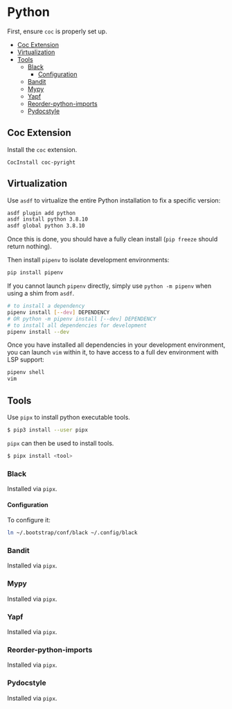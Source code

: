 # Python

First, ensure `coc` is properly set up.

* [Coc Extension](#coc-extension)
* [Virtualization](#virtualization)
* [Tools](#tools)
  * [Black](#black)
    * [Configuration](#configuration)
  * [Bandit](#bandit)
  * [Mypy](#mypy)
  * [Yapf](#yapf)
  * [Reorder-python-imports](#reorder-python-imports)
  * [Pydocstyle](#pydocstyle)

## Coc Extension

Install the `coc` extension.

```viml
CocInstall coc-pyright
```

## Virtualization

Use `asdf` to virtualize the entire Python installation to fix a specific version:

```bash
asdf plugin add python
asdf install python 3.8.10
asdf global python 3.8.10
```

Once this is done, you should have a fully clean install (`pip freeze` should return nothing).

Then install `pipenv` to isolate development environments:

```bash
pip install pipenv
```

If you cannot launch `pipenv` directly, simply use `python -m pipenv` when using a shim from `asdf`.

```bash
# to install a dependency
pipenv install [--dev] DEPENDENCY
# OR python -m pipenv install [--dev] DEPENDENCY
# to install all dependencies for development
pipenv install --dev
```

Once you have installed all dependencies in your development environment, you can launch `vim`
within it, to have access to a full dev environment with LSP support:

```bash
pipenv shell
vim
```

## Tools

Use `pipx` to install python executable tools.

```sh
$ pip3 install --user pipx
```

`pipx` can then be used to install tools.

```sh
$ pipx install <tool>
```

### Black

Installed via `pipx`.

#### Configuration

To configure it:

```bash
ln ~/.bootstrap/conf/black ~/.config/black
```

### Bandit

Installed via `pipx`.

### Mypy

Installed via `pipx`.

### Yapf

Installed via `pipx`.

### Reorder-python-imports

Installed via `pipx`.

### Pydocstyle

Installed via `pipx`.

